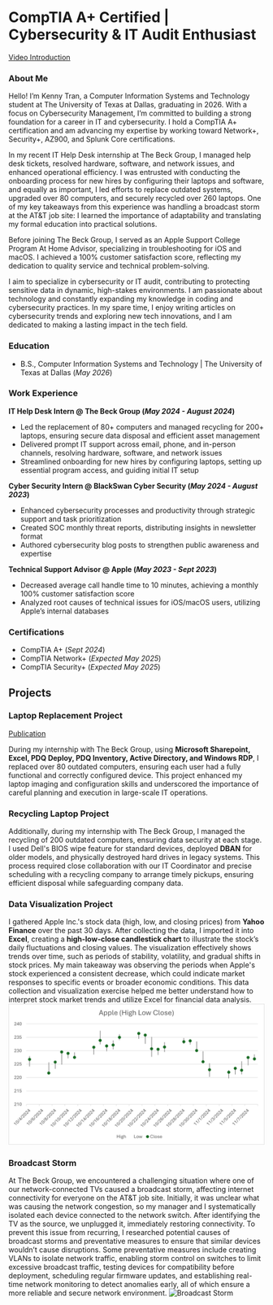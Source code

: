 # CompTIA A+ Certified | Cybersecurity & IT Audit Enthusiast
[Video Introduction](https://youtu.be/kB8LuGkBrv8)
### About Me
Hello! I’m Kenny Tran, a Computer Information Systems and Technology student at The University of Texas at Dallas, graduating in 2026. With a focus on Cybersecurity Management, I’m committed to building a strong foundation for a career in IT and cybersecurity. I hold a CompTIA A+ certification and am advancing my expertise by working toward Network+, Security+, AZ900, and Splunk Core certifications.

In my recent IT Help Desk internship at The Beck Group, I managed help desk tickets, resolved hardware, software, and network issues, and enhanced operational efficiency. I was entrusted with conducting the onboarding process for new hires by configuring their laptops and software, and equally as important, I led efforts to replace outdated systems, upgraded over 80 computers, and securely recycled over 260 laptops. One of my key takeaways from this experience was handling a broadcast storm at the AT&T job site: I learned the importance of adaptability and translating my formal education into practical solutions. 

Before joining The Beck Group, I served as an Apple Support College Program At Home Advisor, specializing in troubleshooting for iOS and macOS. I achieved a 100% customer satisfaction score, reflecting my dedication to quality service and technical problem-solving.

I aim to specialize in cybersecurity or IT audit, contributing to protecting sensitive data in dynamic, high-stakes environments. I am passionate about technology and constantly expanding my knowledge in coding and cybersecurity practices. In my spare time, I enjoy writing articles on cybersecurity trends and exploring new tech innovations, and I am dedicated to making a lasting impact in the tech field.

### Education
- B.S., Computer Information Systems and Technology | The University of Texas at Dallas (_May 2026_) 

### Work Experience
**IT Help Desk Intern @ The Beck Group (_May 2024 - August 2024_)**
- Led the replacement of 80+ computers and managed recycling for 200+ laptops, ensuring secure data disposal and efficient asset management
- Delivered prompt IT support across email, phone, and in-person channels, resolving hardware, software, and network issues
- Streamlined onboarding for new hires by configuring laptops, setting up essential program access, and guiding initial IT setup

**Cyber Security Intern @ BlackSwan Cyber Security (_May 2024 - August 2023_)**
-	Enhanced cybersecurity processes and productivity through strategic support and task prioritization
-	Created SOC monthly threat reports, distributing insights in newsletter format
-	Authored cybersecurity blog posts to strengthen public awareness and expertise


**Technical Support Advisor @ Apple (_May 2023 - Sept 2023_)**
- Decreased average call handle time to 10 minutes, achieving a monthly 100% customer satisfaction score
- Analyzed root causes of technical issues for iOS/macOS users, utilizing Apple’s internal databases

### Certifications
- CompTIA A+ (_Sept 2024_)
- CompTIA Network+ (_Expected May 2025_)
- CompTIA Security+ (_Expected May 2025_)
  
## Projects
### Laptop Replacement Project
[Publication](https://www.linkedin.com/pulse/my-experience-intern-beck-group-adventure-assistance-kenny-tran-j4uhc/?trackingId=q5zd5qK%2BT6ePwbZtC2PeeA%3D%3D)

During my internship with The Beck Group, using **Microsoft Sharepoint, Excel, PDQ Deploy, PDQ Inventory, Active Directory, and Windows RDP**, I replaced over 80 outdated computers, ensuring each user had a fully functional and correctly configured device. This project enhanced my laptop imaging and configuration skills and underscored the importance of careful planning and execution in large-scale IT operations.

### Recycling Laptop Project

Additionally, during my internship with The Beck Group, I managed the recycling of 200 outdated computers, ensuring data security at each stage. I used Dell's BIOS wipe feature for standard devices, deployed **DBAN** for older models, and physically destroyed hard drives in legacy systems. This process required close collaboration with our IT Coordinator and precise scheduling with a recycling company to arrange timely pickups, ensuring efficient disposal while safeguarding company data.

### Data Visualization Project
I gathered Apple Inc.'s stock data (high, low, and closing prices) from **Yahoo Finance** over the past 30 days. After collecting the data, I imported it into **Excel**, creating a **high-low-close candlestick chart** to illustrate the stock’s daily fluctuations and closing values.
The visualization effectively shows trends over time, such as periods of stability, volatility, and gradual shifts in stock prices. My main takeaway was observing the periods when Apple's stock experienced a consistent decrease, which could indicate market responses to specific events or broader economic conditions. This data collection and visualization exercise helped me better understand how to interpret stock market trends and utilize Excel for financial data analysis.
![Apple (High Low Close)](/assets/AppleGraph.png)

### Broadcast Storm
At The Beck Group, we encountered a challenging situation where one of our network-connected TVs caused a broadcast storm, affecting internet connectivity for everyone on the AT&T job site. Initially, it was unclear what was causing the network congestion, so my manager and I systematically isolated each device connected to the network switch. After identifying the TV as the source, we unplugged it, immediately restoring connectivity.
To prevent this issue from recurring, I researched potential causes of broadcast storms and preventative measures to ensure that similar devices wouldn’t cause disruptions. Some preventative measures include creating VLANs to isolate network traffic, enabling storm control on switches to limit excessive broadcast traffic, testing devices for compatibility before deployment, scheduling regular firmware updates, and establishing real-time network monitoring to detect anomalies early, all of which ensure a more reliable and secure network environment.
![Broadcast Storm](/assets/broadcastStorm.jpg)
